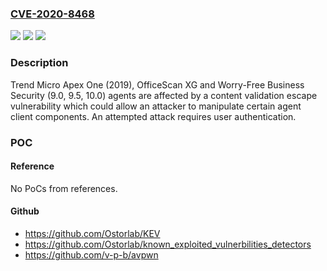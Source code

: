### [CVE-2020-8468](https://cve.mitre.org/cgi-bin/cvename.cgi?name=CVE-2020-8468)
![](https://img.shields.io/static/v1?label=Product&message=Trend%20Micro%20OfficeScan%2C%20Trend%20Micro%20Apex%20One%2C%20Trend%20Micro%20Worry-Free%20Business%20Security%20(WFBS)&color=blue)
![](https://img.shields.io/static/v1?label=Version&message=OfficeScan%20XG%20(12.0)%2C%20Apex%20One%202019%20(14.0)%2C%20WFBS%209.0%2C%209.5%20and%2010.0%20&color=brightgreen)
![](https://img.shields.io/static/v1?label=Vulnerability&message=Content%20Validation%20Escape&color=brightgreen)

### Description

Trend Micro Apex One (2019), OfficeScan XG and Worry-Free Business Security (9.0, 9.5, 10.0) agents are affected by a content validation escape vulnerability which could allow an attacker to manipulate certain agent client components. An attempted attack requires user authentication.

### POC

#### Reference
No PoCs from references.

#### Github
- https://github.com/Ostorlab/KEV
- https://github.com/Ostorlab/known_exploited_vulnerbilities_detectors
- https://github.com/v-p-b/avpwn

